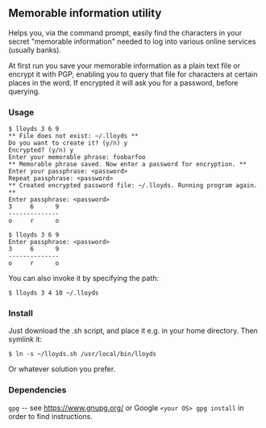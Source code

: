 ## Memorable information utility 

Helps you, via the command prompt, easily find the characters in your secret
"memorable information" needed to log into various online services (usually banks).

At first run you save your memorable information as a plain text file or
encrypt it with PGP, enabling you to query that file for characters at certain
places in the word. If encrypted it will ask you for a password, before
querying.

### Usage

    $ lloyds 3 6 9
    ** File does not exist: ~/.lloyds **
    Do you want to create it? (y/n) y
    Encrypted? (y/n) y
    Enter your memorable phrase: foobarfoo
    ** Memorable phrase saved. Now enter a password for encryption. **
    Enter your passphrase: <password>
    Repeat passphrase: <password>
    ** Created encrypted password file: ~/.lloyds. Running program again. **
    Enter passphrase: <password>
    3     6      9
    --------------
    o     r      o

    $ lloyds 3 6 9
    Enter passphrase: <password>
    3     6      9
    --------------
    o     r      o

You can also invoke it by specifying the path:

    $ lloyds 3 4 10 ~/.lloyds

### Install

Just download the .sh script, and place it e.g. in your home directory. Then
symlink it:

    $ ln -s ~/lloyds.sh /usr/local/bin/lloyds

Or whatever solution you prefer.

### Dependencies

`gpg` -- see https://www.gnupg.org/ or Google `<your OS> gpg install` in order
to find instructions.

